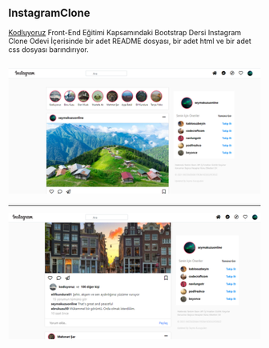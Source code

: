 ## InstagramClone
[Kodluyoruz](https://kodluyoruz.org) Front-End Eğitimi Kapsamındaki Bootstrap Dersi Instagram Clone Odevi
İçerisinde bir adet README dosyası, bir adet html ve bir adet css dosyası barındırıyor.

![Instagram Clone](InstagramClone1.png)
---
---
![Instagram Clone](InstagramClone2.png)
